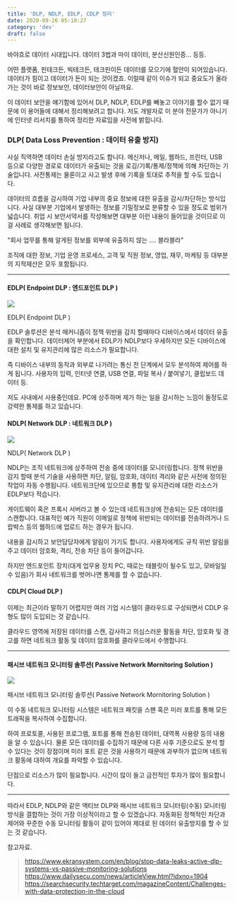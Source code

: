 ```yaml
---
title: 'DLP, NDLP, EDLP, CDLP 정리'
date: 2020-09-26 05:10:27
category: 'dev'
draft: false
---
```


바야흐로 데이터 시대입니다. 데이터 3법과 마이 데이터, 분산신원인증... 등등.

어떤 플랫폼, 핀테크든, 빅테크든, 테크핀이든 데이터를 모으기에 혈안이 되어있습니다. 데이터가 힘이고 데이터가 돈이 되는 것이겠죠. 이럴때 같이 이슈가 되고 중요도가 올라가는 것이 바로 정보보안, 데이터보안이 아닐까요. 

이 데이터 보안을 얘기함에 있어서 DLP, NDLP, EDLP를 빼놓고 이야기를 할수 없기 때문에 이 용어들에 대해서 정리해보려고 합니다. 저도 개발자로 이 분야 전문가가 아니기에 인터넷 리서치를 통하여 정리한 자료임을 사전에 밝힙니다.

### **DLP( Data Loss Prevention : 데이터 유출 방지)**

사실 직역하면 데이터 손실 방지라고도 합니다. 메신저나, 메일, 웹하드, 프린터, USB 등으로 다양한 경로로 데이터가 유출되는 것을 로깅/기록/통제/정책에 의해 차단하는 기술입니다. 사전통제는 물론이고 사고 발생 후에 기록을 토대로 추적을 할 수도 있습니다. 

데이터의 흐름을 감시하여 기업 내부의 중요 정보에 대한 유출을 감시/차단하는 방식입니다. 사실 대부분 기업에서 발생하는 정보를 기밀정보로 분류할 수 있을 정도로 범위가 넓습니다. 취업 시 보안서약서를 작성해보면 대부분 이런 내용이 들어있을 것이므로 이걸 사례로 생각해보면 됩니다.

"회사 업무를 통해 알게된 정보를 외부에 유출하지 않는 .... 블라블라"

조직에 대한 정보, 기업 운영 프로세스, 고객 및 직원 정보, 영업, 재무, 마케팅 등 대부분의 지적재산은 모두 포함됩니다.

* * *

#### **EDLP( Endpoint DLP : 엔드포인트 DLP )**

![](https://blog.kakaocdn.net/dn/ca8kkR/btqJDXSPBZz/tjUfjI6Z0ZOATgDItYre71/img.png)

EDLP( Endpoint DLP )

EDLP 솔루션은 분석 매커니즘이 정책 위반을 감지 할때마다 디바이스에서 데이터 유출을 확인합니다. 데이터제어 부분에서 EDLP가 NDLP보다 우세하지만 모든 디바이스에 대한 설치 및 유지관리에 많은 리소스가 필요합니다. 

즉 디바이스 내부의 동작과 외부로 나가려는 통신 전 단계에서 모두 분석하여 제어를 하게 됩니다. 사용자의 입력, 인터넷 연결, USB 연결, 파일 복사 / 붙여넣기, 클립보드 데이터 등.

저도 사내에서 사용중인데요. PC에 상주하며 제가 하는 일을 감시하는 느낌이 들정도로 강력한 통제를 하고 있습니다. 

#### **NDLP( Network DLP : 네트워크 DLP )**

![](https://blog.kakaocdn.net/dn/bVyfMj/btqJzsUtNxV/KC5VonURmqdR0qAZZipqh1/img.png)

NDLP( Network DLP )

NDLP는 조직 네트워크에 상주하여 전송 중에 데이터를 모니터링합니다. 정책 위반을 감지 할때 분석 기술을 사용하면 차단, 알림, 암호화, 데이터 격리와 같은 사전에 정의된 작업이 자동 수행됩니다. 네트워크단에 있으므로 통합 및 유지관리에 대한 리소스가 EDLP보다 적습니다. 

게이트웨이 혹은 프록시 서버라고 볼 수 있는데 네트워크상에 전송되는 모든 데이터를 스캔합니다. 대표적인 예가 직원이 이메일로 정책에 위반되는 데이터를 전송하려거나 드랍박스 등의 웹하드에 업로드 하는 경우가 됩니다. 

내용을 감시하고 보안담당자에게 알림이 가기도 합니다. 사용자에게도 규칙 위반 알림을 주고 데이터 암호화, 격리, 전송 차단 등이 들어갑니다.

하지만 엔드포인트 장치(대게 업무용 장치 PC, 때로는 태블릿이 될수도 있고, 모바일일수 있음)가 회사 네트워크를 벗어나면 통제를 할 수 없습니다. 

#### **CDLP( Cloud DLP )**

이제는 최근이라 말하기 어렵지만 여러 기업 시스템이 클라우드로 구성되면서 CDLP 유형도 많이 도입되는 것 같습니다. 

클라우드 영역에 저장된 데이터를 스캔, 감사하고 의심스러운 활동을 차단, 암호화 및 경고를 하면 네트워크 활동 및 데이터 암호화를 클라우드에서 수행합니다. 

* * *

#### **패시브 네트워크 모니터링 솔루션( Passive Network Mornitoring Solution )**

![](https://blog.kakaocdn.net/dn/m4Qh4/btqJDYEbAPe/5OyIbxrn5dTihSTA5S63X0/img.png)

패시브 네트워크 모니터링 솔루션( Passive Network Mornitoring Solution )

이 수동 네트워크 모니터링 시스템은 네트워크 패킷을 스팬 혹은 미러 포트를 통해 모든 트래픽을 복사하여 수집합니다. 

하여 프로토콜, 사용된 프로그램, 포트를 통해 전송된 데이터, 대역폭 사용량 등의 내용을 알 수 있습니다. 물론 모든 데이터를 수집하기 때문에 다른 사후 기준으로도 분석 할 수 있다는 것이 장점이며 미러 포트 같은 것을 사용하기 때문에 과부하가 없으며 네트워크 활동에 대하여 개요를 파악할 수 있습니다. 

단점으로 리소스가 많이 필요합니다. 시간이 많이 들고 금전적인 투자가 많이 필요합니다. 

* * *

따라서 EDLP, NDLP와 같은 액티브 DLP와 패시브 네트워크 모니터링(수동) 모니터링 방식을 결합하는 것이 가장 이상적이라고 할 수 있겠습니다. 자동화된 정책적인 차단과 제어와 꾸준한 수동 모니터링 활동이 같이 있어야 제대로 된 데이터 유출방지를 할 수 있는 것 같습니다. 

참고자료.

> https://www.ekransystem.com/en/blog/stop-data-leaks-active-dlp-systems-vs-passive-monitoring-solutions  
> https://www.dailysecu.com/news/articleView.html?idxno=1904  
> https://searchsecurity.techtarget.com/magazineContent/Challenges-with-data-protection-in-the-cloud  
>   
>   
>
